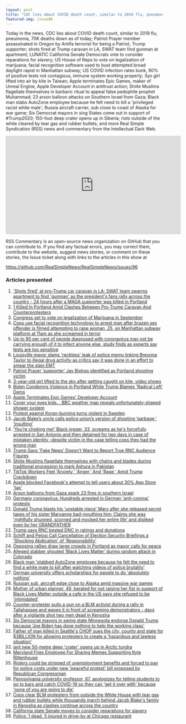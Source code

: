 ```yaml
---
layout: post
title: "CDC lies about COVID death count, similar to 2019 flu, pneumonia; Patriot Prayer member assassinated."
featured-img: issue96
---
```


Today in the news, CDC lies about COVID death count, similar to 2019 flu, pneumonia, 70K deaths down as of today; Patriot Prayer member assassinated in Oregon by Antifa terrorist for being a Patriot, Trump supporter; shots fired at Trump caravan in LA, SWAT team find gunman at apartment; LUNATIC California Senate Democrats vote to consider reparations for slavery; US House of Reps to vote on legalization of marijuana; facial recognition software used to bust attempted broad daylight rapist in Manhattan subway; US COVID infection rates bunk, 90% of positive tests not contagious, immune system working properly; 3yo girl lifted into air by kite in Taiwan; Apple terminates Epic Games, maker of Unreal Engine, Apple Developer Account in antitrust action; Shiite Muslims flagellate themselves in barbaric ritual to appeal false pedophile prophet Muhammad; 23 arson balloon attacks on Southern Israel from Gaza; Black man stabs AutoZone employee because he felt need to kill a 'privileged racist white male'; Russia aircraft carrier, sub close to coast of Alaska for war game; Six Democrat mayors in sing States come out in support of #Trump2020; 150-foot deep crater opens up in Siberia; riots outside of the white cleared by tear gas and rubber bullets; and more Real Simple Syndication (RSS) news and commentary from the Intellectual Dark Web.

<iframe width="560" height="315" src="https://www.youtube.com/embed/Xk2d7yOGcwI" frameborder="0" allow="accelerometer; autoplay; encrypted-media; gyroscope; picture-in-picture" allowfullscreen></iframe>

RSS Commentary is an open-source news organization on GitHub that you can contribute to. If you find any factual errors, you may correct them, contribute to the website, suggest news stories, or comment on these stories, the Issue ticket along with links to the articles in this show at 

<https://github.com/RealSimpleNews/RealSimpleNews/issues/96>

### Articles presented

1. ['Shots fired' at pro-Trump car caravan in LA: SWAT team swarms apartment to find 'gunman' as the president's fans rally across the country - 24 hours after a MAGA supporter was killed in Portland](https://www.dailymail.co.uk/news/article-8680077/SWAT-swarms-LA-apartment-shots-fired-Trump-car-caravan.html?ns_mchannel=rss&ns_campaign=1490&ito=1490)
1. [1 Killed In Portland Amid Clashes Between Pro-Trump Caravan And Counterprotesters](https://www.npr.org/sections/live-updates-protests-for-racial-justice/2020/08/30/907699226/1-killed-in-portland-amid-clashes-between-pro-trump-caravan-and-counterprotester?utm_medium=RSS&utm_campaign=news)
1. [Congress set to vote on legalization of Marijuana in September](https://nypost.com/2020/08/30/congress-set-to-vote-on-legalization-of-marijuana-in-september/)
1. [Cops use facial recognition technology to arrest man after brazen sex offender is filmed attempting to rape woman, 25, on Manhattan subway platform at 11am as she screamed in terror](https://www.dailymail.co.uk/news/article-8678899/Man-caught-camera-attempting-rape-woman-25-NYC-subway-platform.html?ns_mchannel=rss&ns_campaign=1490&ito=1490)
1. [Up to 90 per cent of people diagnosed with coronavirus may not be carrying enough of it to infect anyone else, study finds as experts say tests are too sensitive](https://www.dailymail.co.uk/news/article-8679307/Experts-say-USs-coronavirus-positivity-rate-high-tests-sensitive.html?ns_mchannel=rss&ns_campaign=1490&ito=1490)
1. [Louisville mayor slams 'reckless' leak of police memo linking Breonna Taylor to illegal drug activity as critics say it was done in an effort to smear the slain EMT](https://www.dailymail.co.uk/news/article-8679501/Louisville-mayor-joins-outrage-reckless-leak-police-memo-Breonna-Taylor.html?ns_mchannel=rss&ns_campaign=1490&ito=1490)
1. [Patriot Prayer ‘supporter’ Jay Bishop identified as Portland shooting victim](https://nypost.com/2020/08/30/patriot-prayer-supporter-identified-as-portland-shooting-victim/)
1. [3-year-old girl lifted to the sky after getting caught on kite, video shows](https://nypost.com/2020/08/30/3-year-old-girl-gets-lifted-to-sky-after-getting-caught-on-kite/)
1. [Biden Condemns Violence in Portland While Trump Blames 'Radical Left' Dems](https://www.newsweek.com/biden-condemns-violence-portland-while-trump-blames-radical-left-dems-1528638)
1. [Apple Terminates Epic Games' Developer Account](https://www.macrumors.com/2020/08/28/apple-terminates-epic-games-developer-account/)
1. [Cover your eyes kids... BBC weather map reveals unfortunately-shaped shower system](https://www.dailymail.co.uk/news/article-8676585/Cover-eyes-kids-BBC-weather-map-reveals-unfortunately-shaped-shower-system.html?ns_mchannel=rss&ns_campaign=1490&ito=1490)
1. [Protest against Koran-burning turns violent in Sweden](https://www.bbc.com/news/world-europe-53959492)
1. [Jacob Blake’s uncle calls police union’s version of shooting ‘garbage,’ ‘insulting’](https://nypost.com/2020/08/29/jacob-blakes-uncle-calls-police-unions-version-of-shooting-garbage-insulting/)
1. [‘You’re choking me!’ Black jogger, 33, screams as he's forcefully arrested in San Antonio and then detained for two days in case of mistaken identity -despite victim in the case telling cops they had the wrong man](https://www.dailymail.co.uk/news/article-8676759/Man-33-arrested-jogging-black-San-Antonio.html?ns_mchannel=rss&ns_campaign=1490&ito=1490)
1. [Trump Says 'Fake News' Doesn't Want to Report True RNC Audience Figures](https://www.newsweek.com/donald-trump-republican-convention-democrats-1528537)
1. [Shiite Muslims flagellate themselves with chains and blades during traditional procession to mark Ashura in Pakistan](https://www.dailymail.co.uk/news/article-8676877/Bloody-scenes-Muslims-flagellate-chains-blades-procession-Peshawar.html?ns_mchannel=rss&ns_campaign=1490&ito=1490)
1. [TikTok Workers Feel 'Anxiety,' 'Anger,' And 'Rage,' Amid Trump Crackdown](https://www.npr.org/2020/08/29/907316522/tiktok-workers-feel-anxiety-anger-and-rage-amid-trump-crackdown?utm_medium=RSS&utm_campaign=news)
1. [Apple blocked Facebook's attempt to tell users about 30% App Store 'tax'](https://www.cnet.com/news/apple-blocked-facebooks-attempt-to-tell-users-about-30-app-store-tax/)
1. [Arson balloons from Gaza spark 23 fires in southern Israel](https://www.timesofisrael.com/arson-balloons-from-gaza-spark-23-fires-in-southern-israel/)
1. [Germany coronavirus: Hundreds arrested in German 'anti-corona' protests](https://www.bbc.com/news/world-europe-53959552)
1. [Donald Trump blasts his 'unstable niece' Mary after she released secret tapes of his sister Maryanne bad-mouthing him: Claims she was 'rightfully shunned, scorned and mocked her entire life' and disliked even by her GRANDFATHER](https://www.dailymail.co.uk/news/article-8677175/Donald-Trump-blasts-niece-Mary-released-secret-tapes.html?ns_mchannel=rss&ns_campaign=1490&ito=1490)
1. [Trump says RNC bested DNC in ratings and donations](https://nypost.com/2020/08/29/trump-says-rnc-bested-dnc-in-ratings-and-donations/)
1. [Schiff and Pelosi Call Cancellation of Election Security Briefings a 'Shocking Abdication' of 'Responsibility'](https://www.newsweek.com/schiff-pelosi-call-cancellation-election-security-briefings-shocking-abdication-1528568)
1. [Opposing rallies draw large crowds in Portland as mayor calls for peace](https://nypost.com/2020/08/29/portland-protesters-light-fires-at-police-union-building/)
1. [Alleged stabber shouted ‘Black Lives Matter’ during random attack in Colorado](https://nypost.com/2020/08/29/alleged-stabber-shouted-black-lives-matter-during-colorado-attack/)
1. [Black man 'stabbed AutoZone employee because he felt the need to find a white male to kill after watching videos of police brutality'](https://www.dailymail.co.uk/news/article-8677723/Black-man-stabbed-AutoZone-employee-felt-need-white-male-kill.html?ns_mchannel=rss&ns_campaign=1490&ito=1490)
1. [German university offers scholarships for people to do ‘absolutely nothing’](https://nypost.com/2020/08/29/german-university-offers-scholarships-to-do-absolutely-nothing/)
1. [Russian sub, aircraft edge close to Alaska amid massive war games](https://nypost.com/2020/08/29/russian-sub-aircraft-edge-close-to-alaska-amid-war-games/)
1. [Mother of urban planner, 49, berated for not raising her fist in support of Black Lives Matter outside a cafe in the US says she refused to be 'intimidated'](https://www.dailymail.co.uk/news/article-8677939/Mother-says-daughter-right-not-raise-fist-Black-Lives-Matter.html?ns_mchannel=rss&ns_campaign=1490&ito=1490)
1. [Counter-protester pulls a gun on a BLM activist during a rally in Tallahassee and waves it in front of screaming demonstrators - days after a vigilante shot two men dead in Kenosha](https://www.dailymail.co.uk/news/article-8677859/Counter-protester-pulls-gun-Black-Lives-Matter-activist-Tallahassee.html?ns_mchannel=rss&ns_campaign=1490&ito=1490)
1. [Six Democrat mayors in swing state Minnesota endorse Donald Trump because 'Joe Biden has done nothing to help the working class'](https://www.dailymail.co.uk/news/article-8677841/6-Minnesota-Democrat-mayors-endorse-Trump-Joe-Biden-did-help-working-class.html?ns_mchannel=rss&ns_campaign=1490&ito=1490)
1. [Father of man killed in Seattle's CHOP sues the city, county and state for $3BILLION for allowing protesters to create a 'hazardous and lawless situation'](https://www.dailymail.co.uk/news/article-8677897/Father-man-killed-Seattles-CHOP-sues-city-3BILLION.html?ns_mchannel=rss&ns_campaign=1490&ito=1490)
1. [iant new 50-metre deep 'crater' opens up in Arctic tundra](http://siberiantimes.com/other/others/news/giant-new-50-metre-deep-crater-opens-up-in-arctic-tundra/)
1. [Maryland Fires Employee For Sharing Memes Supporting Kyle Rittenhouse](https://www.newsweek.com/maryland-fires-employee-sharing-memes-supporting-kyle-rittenhouse-1528583)
1. [Rioters could be stripped of unemployment benefits and forced to pay for police costs under new 'peaceful protest' bill proposed by Republican Congressman](https://www.dailymail.co.uk/news/article-8678041/Rioters-stripped-unemployment-benefits-new-peaceful-protest-bill.html?ns_mchannel=rss&ns_campaign=1490&ito=1490)
1. [Pennsylvania university professor, 67, apologizes for telling students to go to bars and catch COVID-19 so they can 'get it over with' because 'none of you are going to die'](https://www.dailymail.co.uk/news/article-8678153/Professor-apologizes-telling-students-bars-catch-COVID-19-with.html?ns_mchannel=rss&ns_campaign=1490&ito=1490)
1. [Cops clear BLM protesters from outside the White House with tear gas and rubber bullets while thousands march behind Jacob Blake's family in Kenosha as clashes continue across the country](https://www.dailymail.co.uk/news/article-8678051/Kenosha-protests.html?ns_mchannel=rss&ns_campaign=1490&ito=1490)
1. [California state Senate moves to consider reparations for slavery](https://nypost.com/2020/08/29/california-state-senate-to-consider-reparations-for-slavery/)
1. [Police: 1 dead, 5 injured in drive-by at Chicago restaurant](https://abcnews.go.com/US/wireStory/police-dead-injured-drive-chicago-restaurant-72715662)